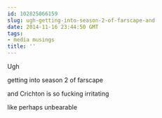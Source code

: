 ```yaml
---
id: 102825066159
slug: ugh-getting-into-season-2-of-farscape-and
date: 2014-11-16 23:44:50 GMT
tags:
- media musings
title: ''
---
```

Ugh

getting into season 2 of farscape

and Crichton is so fucking irritating

like perhaps unbearable  